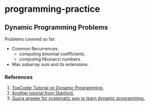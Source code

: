 # programming-practice

## Dynamic Programming Problems
Problems covered so far: 
* Common Recurrences:
  * computing binomial coefficients.
  * computing fibonacci numbers.
* Max subarray sum and its extensions.

### References
1. [TopCoder Tutorial on Dynamic Programming.](https://www.topcoder.com/community/data-science/data-science-tutorials/dynamic-programming-from-novice-to-advanced/)
2. [Another tutorial from Stanford.](https://web.stanford.edu/class/archive/cs/cs161/cs161.1138/handouts/140%20Guide%20to%20Dynamic%20Programming.pdf)
3. [Quora answer for systematic way to learn dynamic programming.](https://www.quora.com/What-are-systematic-ways-to-prepare-for-dynamic-programming)

